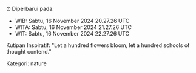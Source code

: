 ⏰ Diperbarui pada:
- WIB: Sabtu, 16 November 2024 20.27.26 UTC
- WITA: Sabtu, 16 November 2024 21.27.26 UTC
- WIT: Sabtu, 16 November 2024 22.27.26 UTC

Kutipan Inspiratif:
"Let a hundred flowers bloom, let a hundred schools of thought contend."


Kategori: nature


